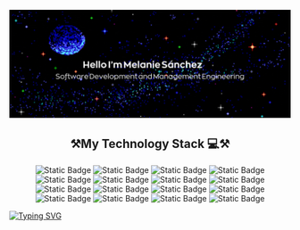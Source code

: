 <p align="center">
 <img src="https://github.com/melaniesanchez10/melaniesanchez10/blob/main/imagenes/newlogo.gif" />
</p align="center">

<h2 align="center">⚒️My Technology Stack 💻⚒️</h2>
<p align="center">
<img alt="Static Badge" src="https://img.shields.io/badge/JavaScript-323330?style=for-the-badge&logo=JavaScript&logoColor=%23F7DF1E">
<img alt="Static Badge" src="https://img.shields.io/badge/MySQL-%23FFFFFF?style=for-the-badge&logo=MySQL&logoColor=%23FFFFFF&color=%234479A1">
<img alt="Static Badge" src="https://img.shields.io/badge/HTML5-E34F26?style=for-the-badge&logo=html5&logoColor=white&color=%23E34F26">
<img alt="Static Badge" src="https://img.shields.io/badge/css3-1572B6?style=for-the-badge&logo=css3&logoColor=white&color=%231572B6">
<img alt="Static Badge" src="https://img.shields.io/badge/Git-F05032?style=for-the-badge&logo=git&logoColor=white&color=%23F05032">
<img alt="Static Badge" src="https://img.shields.io/badge/Visual_Studio_Code-0078D4?style=for-the-badge&logo=visualstudiocode&logoColor=white&color=%230078D4">
<img alt="Static Badge" src="https://img.shields.io/badge/Microsoft%20SQL%20Server-%23CC2927?style=for-the-badge&logo=microsoftsqlserver&logoColor=white&color=%23CC2927">
<img alt="Static Badge" src="https://img.shields.io/badge/Bootstrap-%237952B3?style=for-the-badge&logo=bootstrap&logoColor=white&color=%237952B3">
<img alt="Static Badge" src="https://img.shields.io/badge/SAP%20Commission-%230FAAFF?style=for-the-badge&logo=sap&logoColor=white&color=%230FAAFF">
<img alt="Static Badge" src="https://img.shields.io/badge/Jira-%230052CC?style=for-the-badge&logo=jira&logoColor=white&color=%230052CC">
<img alt="Static Badge" src="https://img.shields.io/badge/Asana-%23F06A6A?style=for-the-badge&logo=asana&logoColor=white&color=%23F06A6A">
<img alt="Static Badge" src="https://img.shields.io/badge/Trello-%230052CC?style=for-the-badge&logo=trello&logoColor=white&color=%230052CC">
<img alt="Static Badge" src="https://img.shields.io/badge/Oracle-%23F80000?style=for-the-badge&logo=oracle&logoColor=white&color=%23F80000">
<img alt="Static Badge" src="https://img.shields.io/badge/Kotlin-%237F52FF?style=for-the-badge&logo=kotlin&logoColor=white&color=%237F52FF">
<img alt="Static Badge" src="https://img.shields.io/badge/PHP-%23777BB4?style=for-the-badge&logo=php&logoColor=white&color=%23777BB4">
<img alt="Static Badge" src="https://img.shields.io/badge/Laravel-%23FF2D20?style=for-the-badge&logo=laravel&logoColor=white&color=%23FF2D20">
</p>
  <a href="https://git.io/typing-svg">
    <img src="https://readme-typing-svg.demolab.com?font=Fira+Code&pause=1000&color=8EEE0C&random=false&width=435&lines=Thanks+for+visiting+my+GitHub!;Come+back+soon!" alt="Typing SVG" /></a>
  </a>
</div>
